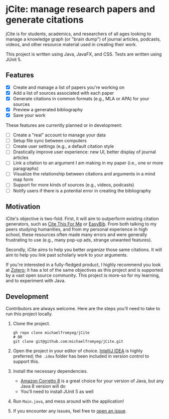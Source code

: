 # jCite: manage research papers and generate citations

jCite is for students, academics, and researchers of all ages looking to manage a knowledge graph (or "brain dump") of journal articles, podcasts, videos, and other resource material used in creating their work.

This project is written using Java, JavaFX, and CSS. Tests are written using JUnit 5.

## Features

- [x] Create and manage a list of papers you're working on
- [x] Add a list of sources associated with each paper
- [x] Generate citations in common formats (e.g., MLA or APA) for your sources
- [x] Preview a generated bibliography
- [x] Save your work

These features are currently planned or in development:

- [ ] Create a "real" account to manage your data
- [ ] Setup file sync between computers
- [ ] Create user settings (e.g., a default citation style
- [ ] Drastically improve user experience: new UI, better display of journal articles
- [ ] Link a citation to an argument I am making in my paper (i.e., one or more paragraphs)
- [ ] Visualize the relationship between citations and arguments in a mind map form
- [ ] Support for more kinds of sources (e.g., videos, podcasts)
- [ ] Notify users if there is a potential error in creating the bibliography

## Motivation

iCite's objective is two-fold. First, it will aim to outperform existing citation generators, such as [Cite This For Me](https://www.citethisforme.com/) or [EasyBib](https://www.easybib.com/). From both talking to my peers studying humanities, and from my personal experience in high school, these resources often made many errors and were generally frustrating to use (e.g., many pop-up ads, strange unwanted features).

Secondly, iCite aims to help you better _organize_ those same citations. It will aim to help you link past scholarly work to your arguments.

If you're interested in a fully-fledged product, I highly recommend you look at [Zotero](https://www.zotero.org/); it has a lot of the same objectives as this project and is supported by a vast open source community. This project is more-so for my learning, and to experiment with Java.

## Development

Contributors are always welcome. Here are the steps you'll need to take to run this project locally.

1. Clone the project.
    
    ```shell
    gh repo clone michaelfromyeg/jCite
    # OR 
    git clone git@github.com:michaelfromyeg/jCite.git
    ```   

2. Open the project in your editor of choice. [IntelliJ IDEA](https://www.jetbrains.com/idea/) is highly preferred; the `.idea` folder has been included in version control to support this.
3. Install the necessary dependencies.
    
    * [Amazon Corretto 8](https://docs.aws.amazon.com/corretto/latest/corretto-8-ug/downloads-list.html) is a great choice for your version of Java, but any Java 8 version will do
    * You'll need to install JUnit 5 as well

4. Run `Main.java`, and mess around with the application!
5. If you encounter any issues, feel free to [open an issue](https://github.com/michaelfromyeg/jCite/issues).